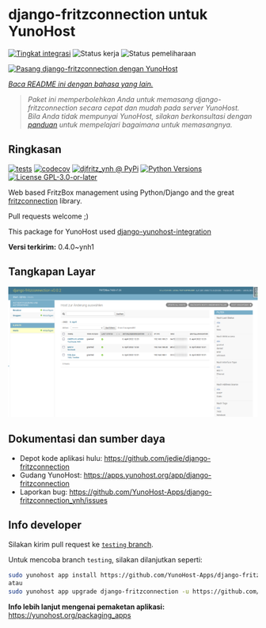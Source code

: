 <!--
N.B.: README ini dibuat secara otomatis oleh <https://github.com/YunoHost/apps/tree/master/tools/readme_generator>
Ini TIDAK boleh diedit dengan tangan.
-->

# django-fritzconnection untuk YunoHost

[![Tingkat integrasi](https://dash.yunohost.org/integration/django-fritzconnection.svg)](https://ci-apps.yunohost.org/ci/apps/django-fritzconnection/) ![Status kerja](https://ci-apps.yunohost.org/ci/badges/django-fritzconnection.status.svg) ![Status pemeliharaan](https://ci-apps.yunohost.org/ci/badges/django-fritzconnection.maintain.svg)

[![Pasang django-fritzconnection dengan YunoHost](https://install-app.yunohost.org/install-with-yunohost.svg)](https://install-app.yunohost.org/?app=django-fritzconnection)

*[Baca README ini dengan bahasa yang lain.](./ALL_README.md)*

> *Paket ini memperbolehkan Anda untuk memasang django-fritzconnection secara cepat dan mudah pada server YunoHost.*  
> *Bila Anda tidak mempunyai YunoHost, silakan berkonsultasi dengan [panduan](https://yunohost.org/install) untuk mempelajari bagaimana untuk memasangnya.*

## Ringkasan

[![tests](https://github.com/YunoHost-Apps/django-fritzconnection_ynh/actions/workflows/tests.yml/badge.svg?branch=main)](https://github.com/YunoHost-Apps/django-fritzconnection_ynh/actions/workflows/tests.yml)
[![codecov](https://codecov.io/github/jedie/djfritz_ynh/branch/main/graph/badge.svg)](https://app.codecov.io/github/jedie/djfritz_ynh)
[![djfritz_ynh @ PyPi](https://img.shields.io/pypi/v/djfritz_ynh?label=djfritz_ynh%20%40%20PyPi)](https://pypi.org/project/djfritz_ynh/)
[![Python Versions](https://img.shields.io/pypi/pyversions/djfritz_ynh)](https://github.com/YunoHost-Apps/django-fritzconnection_ynh/blob/main/pyproject.toml)
[![License GPL-3.0-or-later](https://img.shields.io/pypi/l/djfritz_ynh)](https://github.com/YunoHost-Apps/django-fritzconnection_ynh/blob/main/LICENSE)

Web based FritzBox management using Python/Django and the great [fritzconnection](https://github.com/kbr/fritzconnection) library.

Pull requests welcome ;)

This package for YunoHost used [django-yunohost-integration](https://github.com/YunoHost-Apps/django_yunohost_integration)


**Versi terkirim:** 0.4.0~ynh1

## Tangkapan Layar

![Tangkapan Layar pada django-fritzconnection](./doc/screenshots/screenshot.png)

## Dokumentasi dan sumber daya

- Depot kode aplikasi hulu: <https://github.com/jedie/django-fritzconnection>
- Gudang YunoHost: <https://apps.yunohost.org/app/django-fritzconnection>
- Laporkan bug: <https://github.com/YunoHost-Apps/django-fritzconnection_ynh/issues>

## Info developer

Silakan kirim pull request ke [`testing` branch](https://github.com/YunoHost-Apps/django-fritzconnection_ynh/tree/testing).

Untuk mencoba branch `testing`, silakan dilanjutkan seperti:

```bash
sudo yunohost app install https://github.com/YunoHost-Apps/django-fritzconnection_ynh/tree/testing --debug
atau
sudo yunohost app upgrade django-fritzconnection -u https://github.com/YunoHost-Apps/django-fritzconnection_ynh/tree/testing --debug
```

**Info lebih lanjut mengenai pemaketan aplikasi:** <https://yunohost.org/packaging_apps>
